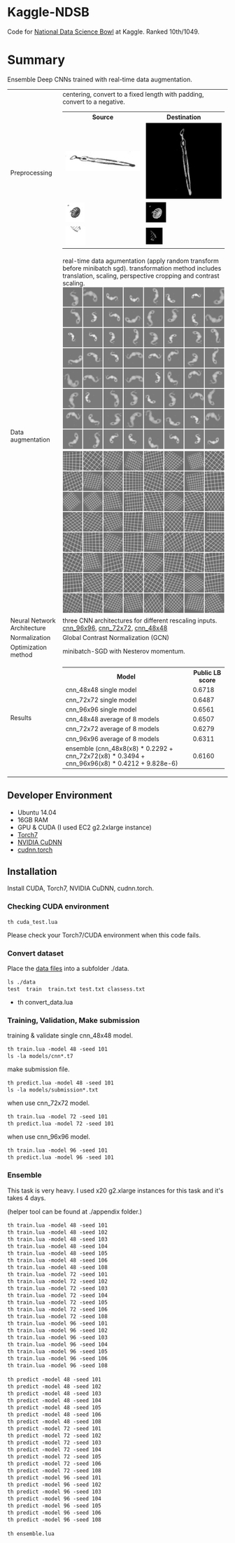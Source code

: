 # Kaggle-NDSB

Code for [National Data Science Bowl](https://www.kaggle.com/c/datasciencebowl) at Kaggle. Ranked 10th/1049.

# Summary

Ensemble Deep CNNs trained with real-time data augmentation.

<table>
  <tr>
    <td>
      Preprocessing
    </td>
    <td>
      centering, convert to a fixed length with padding, convert to a negative.
      <table>
        <tr>
	  <th>Source</th>
	  <th>Destination</th>
	</tr>
	<tr>
	  <td><img src="https://raw.githubusercontent.com/nagadomi/kaggle-ndsb/master/figure/preprocess_before_1.png"></td>
	  <td><img src="https://raw.githubusercontent.com/nagadomi/kaggle-ndsb/master/figure/preprocess_after_1.png"></td>
	</tr>
	<tr>
	  <td><img src="https://raw.githubusercontent.com/nagadomi/kaggle-ndsb/master/figure/preprocess_before_4.png"></td>
	  <td><img src="https://raw.githubusercontent.com/nagadomi/kaggle-ndsb/master/figure/preprocess_after_4.png"></td>
	</tr>
	<tr>
	  <td><img src="https://raw.githubusercontent.com/nagadomi/kaggle-ndsb/master/figure/preprocess_before_5.png"></td>
	  <td><img src="https://raw.githubusercontent.com/nagadomi/kaggle-ndsb/master/figure/preprocess_after_5.png"></td>
	</tr>
      </table>
    </td>
  </tr>
  <tr>
    <td>
      Data augmentation
    </td>
    <td>
      real-time data agumentation (apply random transform before minibatch sgd).
      transformation method includes translation, scaling, perspective cropping and contrast scaling.
      <img src="https://raw.githubusercontent.com/nagadomi/kaggle-ndsb/master/figure/random_transform.png">
      <img src="https://raw.githubusercontent.com/nagadomi/kaggle-ndsb/master/figure/random_transform_grid.png">
    </td>
  </tr>
  <tr>
    <td>
     Neural Network Architecture
    </td>
    <td>
      three CNN architectures for different rescaling inputs. 
      <a href="https://github.com/nagadomi/kaggle-ndsb/blob/master/cnn_96x96.lua">cnn_96x96</a>,
      <a href="https://github.com/nagadomi/kaggle-ndsb/blob/master/cnn_72x72.lua">cnn_72x72</a>,
      <a href="https://github.com/nagadomi/kaggle-ndsb/blob/master/cnn_48x48.lua">cnn_48x48</a>
    </td>
  </tr>
  <tr>
    <td>
      Normalization
    </td>
    <td>
     Global Contrast Normalization (GCN)
    </td>
  </tr>
  <tr>
    <td>
      Optimization method
    </td>
    <td>
     minibatch-SGD with Nesterov momentum.
    </td>
  </tr>
  <tr>
    <td>
      Results
    </td>
    <td>
      <table>
        <tr>
	  <th>Model</th>
	  <th>Public LB score</th>
	</tr>
	<tr>
	  <td> cnn_48x48 single model</td>
	  <td> 0.6718 </td>
	</tr>
	<tr>
	  <td> cnn_72x72 single model</td>
	  <td> 0.6487 </td>
	</tr>
	<tr>
	  <td> cnn_96x96 single model</td>
	  <td> 0.6561 </td>
	</tr>
	<tr>
	  <td> cnn_48x48 average of 8 models</td>
	  <td> 0.6507 </td>
	</tr>
	<tr>
	  <td> cnn_72x72 average of 8 models</td>
	  <td> 0.6279 </td>
	</tr>
	<tr>
	  <td> cnn_96x96 average of 8 models</td>
	  <td> 0.6311 </td>
	</tr>
	<tr>
	  <td> ensemble (cnn_48x8(x8) * 0.2292 + cnn_72x72(x8) * 0.3494 + cnn_96x96(x8) * 0.4212 + 9.828e-6)</td>
	  <td> 0.6160 </td>
	</tr>
      </table>
    </td>
  </tr>
</table>

## Developer Environment

- Ubuntu 14.04
- 16GB RAM 
- GPU & CUDA (I used EC2 g2.2xlarge instance)
- [Torch7](http://torch.ch/)
- [NVIDIA CuDNN](https://developer.nvidia.com/cuDNN)
- [cudnn.torch](https://github.com/soumith/cudnn.torch)

## Installation

Install CUDA, Torch7, NVIDIA CuDNN, cudnn.torch.

### Checking CUDA environment

    th cuda_test.lua

Please check your Torch7/CUDA environment when this code fails.

### Convert dataset

Place the [data files](https://www.kaggle.com/c/datasciencebowl/data) into a subfolder ./data.

    ls ./data
    test  train  train.txt test.txt classess.txt
-
    th convert_data.lua

### Training, Validation, Make submission

training & validate single cnn_48x48 model.

    th train.lua -model 48 -seed 101
    ls -la models/cnn*.t7

make submission file.

    th predict.lua -model 48 -seed 101
    ls -la models/submission*.txt

when use cnn_72x72 model.

    th train.lua -model 72 -seed 101
    th predict.lua -model 72 -seed 101
    
when use cnn_96x96 model.

    th train.lua -model 96 -seed 101
    th predict.lua -model 96 -seed 101

### Ensemble

This task is very heavy. I used x20 g2.xlarge instances for this task and it's takes 4 days.

(helper tool can be found at ./appendix folder.)

    th train.lua -model 48 -seed 101
    th train.lua -model 48 -seed 102
    th train.lua -model 48 -seed 103
    th train.lua -model 48 -seed 104
    th train.lua -model 48 -seed 105
    th train.lua -model 48 -seed 106
    th train.lua -model 48 -seed 108
    th train.lua -model 72 -seed 101
    th train.lua -model 72 -seed 102
    th train.lua -model 72 -seed 103
    th train.lua -model 72 -seed 104
    th train.lua -model 72 -seed 105
    th train.lua -model 72 -seed 106
    th train.lua -model 72 -seed 108
    th train.lua -model 96 -seed 101
    th train.lua -model 96 -seed 102
    th train.lua -model 96 -seed 103
    th train.lua -model 96 -seed 104
    th train.lua -model 96 -seed 105
    th train.lua -model 96 -seed 106
    th train.lua -model 96 -seed 108
    
    th predict -model 48 -seed 101
    th predict -model 48 -seed 102
    th predict -model 48 -seed 103
    th predict -model 48 -seed 104
    th predict -model 48 -seed 105
    th predict -model 48 -seed 106
    th predict -model 48 -seed 108
    th predict -model 72 -seed 101
    th predict -model 72 -seed 102
    th predict -model 72 -seed 103
    th predict -model 72 -seed 104
    th predict -model 72 -seed 105
    th predict -model 72 -seed 106
    th predict -model 72 -seed 108
    th predict -model 96 -seed 101
    th predict -model 96 -seed 102
    th predict -model 96 -seed 103
    th predict -model 96 -seed 104
    th predict -model 96 -seed 105
    th predict -model 96 -seed 106
    th predict -model 96 -seed 108

    th ensemble.lua
